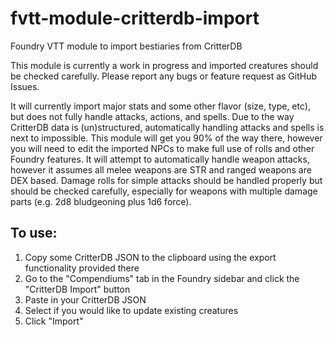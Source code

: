 # fvtt-module-critterdb-import
Foundry VTT module to import bestiaries from CritterDB

This module is currently a work in progress and imported creatures should be checked carefully. Please report any bugs or feature request as GitHub Issues.

It will currently import major stats and some other flavor (size, type, etc), but does not fully handle attacks, actions, and spells.
Due to the way CritterDB data is (un)structured, automatically handling attacks and spells is next to impossible. This module will get you 90% of the way there, however you will need to edit the imported NPCs to make full use of rolls and other Foundry features.
It will attempt to automatically handle weapon attacks, however it assumes all melee weapons are STR and ranged weapons are DEX based. Damage rolls for simple attacks should be handled properly but should be checked carefully, especially for weapons with multiple damage parts (e.g. 2d8 bludgeoning plus 1d6 force).

## To use:
1. Copy some CritterDB JSON to the clipboard using the export functionality provided there
2. Go to the "Compendiums" tab in the Foundry sidebar and click the "CritterDB Import" button
3. Paste in your CritterDB JSON
4. Select if you would like to update existing creatures
5. Click "Import"
